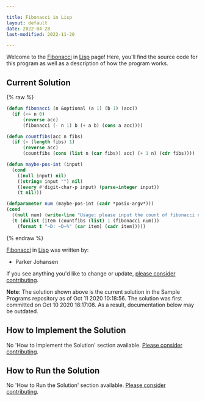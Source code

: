 ```yaml
---

title: Fibonacci in Lisp
layout: default
date: 2022-04-28
last-modified: 2022-11-20

---
```


Welcome to the [Fibonacci](https://sampleprograms.io/projects/fibonacci) in [Lisp](https://sampleprograms.io/languages/lisp) page! Here, you'll find the source code for this program as well as a description of how the program works.

## Current Solution

{% raw %}

```lisp
(defun fibonacci (n &optional (a 1) (b 1) (acc))
  (if (<= n 0)
      (reverse acc)
      (fibonacci (- n 1) b (+ a b) (cons a acc))))

(defun countfibs(acc n fibs)
  (if (< (length fibs) 1)
      (reverse acc)
      (countfibs (cons (list n (car fibs)) acc) (+ 1 n) (cdr fibs))))

(defun maybe-pos-int (input)
  (cond
    ((null input) nil)
    ((string= input "") nil)
    ((every #'digit-char-p input) (parse-integer input))
    (t nil)))

(defparameter num (maybe-pos-int (cadr *posix-argv*)))
(cond
  ((null num) (write-line "Usage: please input the count of fibonacci numbers to output"))
  (t (dolist (item (countfibs (list) 1 (fibonacci num)))
    (format t "~D: ~D~%" (car item) (cadr item)))))
```

{% endraw %}

[Fibonacci](https://sampleprograms.io/projects/fibonacci) in [Lisp](https://sampleprograms.io/languages/lisp) was written by:

- Parker Johansen

If you see anything you'd like to change or update, [please consider contributing](https://github.com/TheRenegadeCoder/sample-programs).

**Note**: The solution shown above is the current solution in the Sample Programs repository as of Oct 11 2020 10:18:56. The solution was first committed on Oct 10 2020 18:17:08. As a result, documentation below may be outdated.

## How to Implement the Solution

No 'How to Implement the Solution' section available. [Please consider contributing](https://github.com/TheRenegadeCoder/sample-programs-website).

## How to Run the Solution

No 'How to Run the Solution' section available. [Please consider contributing](https://github.com/TheRenegadeCoder/sample-programs-website).
